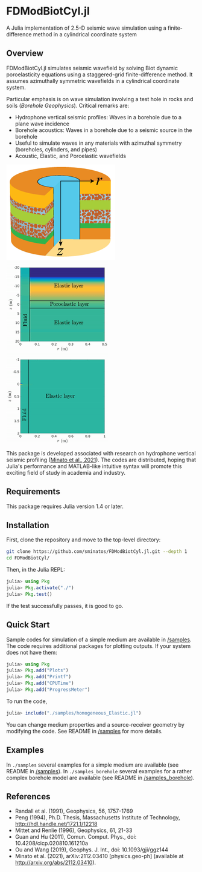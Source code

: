 # FDModBiotCyl.jl
A Julia implementation of 2.5-D seismic wave simulation using a finite-difference method in a cylindrical coordinate system

## Overview
FDModBiotCyl.jl simulates seismic wavefield by solving Biot dynamic poroelasticity equations using a staggered-grid finite-difference method. It assumes azimuthally symmetric wavefields in a cylindrical coordinate system.

Particular emphasis is on wave simulation involving a test hole in rocks and soils (_Borehole Geophysics_). Critical remarks are:
 - Hydrophone vertical seismic profiles: Waves in a borehole due to a plane wave incidence
 - Borehole acoustics: Waves in a borehole due to a seismic source in the borehole
 - Useful to simulate waves in any materials with azimuthal symmetry (boreholes, cylinders, and pipes)
 - Acoustic, Elastic, and Poroelastic wavefields

![](img/fd_2.5d.png)
![](img/demo_vsp.gif)
![](img/demo_acoustic_log.gif)  

This package is developed associated with research on hydrophone vertical seismic profiling ([Minato et al., 2021](#references)). The codes are distributed, hoping that Julia's performance and MATLAB-like intuitive syntax will promote this exciting field of study in academia and industry.

## Requirements
This package requires Julia version 1.4 or later.

## Installation
First, clone the repository and move to the top-level directory:
```bash
git clone https://github.com/sminatos/FDModBiotCyl.jl.git --depth 1
cd FDModBiotCyl/
```
Then, in the Julia REPL:
```julia
julia> using Pkg
julia> Pkg.activate("./")
julia> Pkg.test()
```
If the test successfully passes, it is good to go.

## Quick Start
Sample codes for simulation of a simple medium are available in [/samples](/samples). The code requires additional packages for plotting outputs. If your system does not have them:
```julia
julia> using Pkg
julia> Pkg.add("Plots")
julia> Pkg.add("Printf")
julia> Pkg.add("CPUTime")
julia> Pkg.add("ProgressMeter")
```
To run the code,
```julia
julia> include("./samples/homogeneous_Elastic.jl")
```

You can change medium properties and a source-receiver geometry by modifying the code. See README in [/samples](/samples) for more details.

## Examples
In `./samples` several examples for a simple medium are available (see README in [/samples](/samples)). In `./samples_borehole` several examples for a rather complex borehole model are available (see README in [/samples_borehole](/samples_borehole)).

## References
- Randall et al. (1991), Geophysics, 56, 1757-1769
- Peng (1994), Ph.D. Thesis, Massachusetts Institute of Technology, http://hdl.handle.net/1721.1/12218
- Mittet and Renlie (1996), Geophysics, 61, 21-33
- Guan and Hu (2011), Comun. Comput. Phys., doi: 10.4208/cicp.020810.161210a
- Ou and Wang (2019), Geophys. J. Int., doi: 10.1093/gji/ggz144
- Minato et al. (2021), arXiv:2112.03410 [physics.geo-ph] (available at http://arxiv.org/abs/2112.03410).
